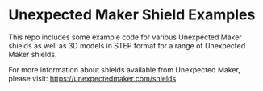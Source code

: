 # Unexpected Maker Shield Examples
This repo includes some example code for various Unexpected Maker shields as well as 3D models in STEP format for a range of Unexpected Maker shields.

For more information about shields available from Unexpected Maker, please visit:
https://unexpectedmaker.com/shields